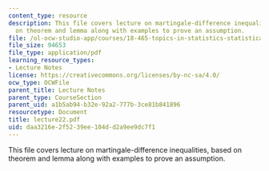 ```yaml
---
content_type: resource
description: This file covers lecture on martingale-difference inequalities, based
  on theorem and lemma along with examples to prove an assumption.
file: /ol-ocw-studio-app/courses/18-465-topics-in-statistics-statistical-learning-theory-spring-2007/daa3216e2f5239ee104dd2a9ee9dc7f1_lecture22.pdf
file_size: 94653
file_type: application/pdf
learning_resource_types:
- Lecture Notes
license: https://creativecommons.org/licenses/by-nc-sa/4.0/
ocw_type: OCWFile
parent_title: Lecture Notes
parent_type: CourseSection
parent_uid: a1b5ab94-b32e-92a2-777b-3ce81b841896
resourcetype: Document
title: lecture22.pdf
uid: daa3216e-2f52-39ee-104d-d2a9ee9dc7f1
---
```

This file covers lecture on martingale-difference inequalities, based on theorem and lemma along with examples to prove an assumption.